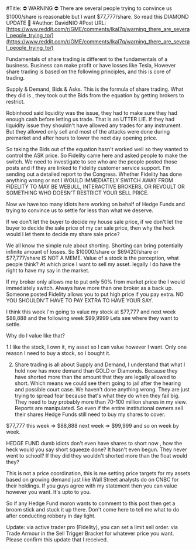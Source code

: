 #Title: ⛔ WARNING ⛔ There are several people trying to convince us $1000/share is reasonable but I want $77,777/share. So read this DIAMOND UPDATE 📣
#Author: DavidNIO
#Post URL: [https://www.reddit.com/r/GME/comments/lkal7q/warning_there_are_several_people_trying_to/](https://www.reddit.com/r/GME/comments/lkal7q/warning_there_are_several_people_trying_to/)


Fundamentals of share trading is different to the fundamentals of a business. Business can make profit or have losses like Tesla,  However share trading is based on the following principles,  and this is core of trading. 

Supply & Demand,  Bids & Asks. This is the formula of share trading.  What they did is , they took out the Bids from the equation by getting brokers to restrict. 

Robinhood said liquidity was the issue,  they had to make sure they had enough cash before letting us trade. That is an UTTER LIE. If they had liquidity issue they shouldn't have allowed any trades for any instrument. But they allowed only sell and most of the attacks were done during premarket and after hours to lower the next day opening price.

So taking the Bids out of the equation hasn't worked well so they wanted  to control  the ASK price. So Fidelity came here and asked people to make the switch.  We need to investigate to see who are the people posted those posts and if they are linked to Fidelity customer service support. I'm sending out a detailed report to the Congress. Whether Fidelity has done anything wrong or not I WOULD IMMEDIATELY SWITCH AWAY FROM FIDELITY TO MAY BE WEBULL,  INTERACTIVE BROKERS, OR REVOULT OR SOMETHING WHO DOESN'T RESTRICT YOUR SELL PRICE.

Now we have too many idiots here working on behalf of Hedge Funds and trying to convince us to settle for less than  what we deserve. 

If we don't let the buyer to decide my house sale price, if we don't let the buyer to decide the sale price of my car sale price, then why the heck would I let them to decide my share sale price?

We all know the simple rule about shorting. Shorting can bring potentially infinite amount of losses. So $10000/share or $69420/share or $77,777/share  IS NOT A MEME. Value of a stock is the perception,  what people think? At which price I want to sell my asset. legally I do have the right to have my say in the market.  

If my broker only allows me to put only 50% from market price the  I would immediately switch. Always have more than one broker as a back up. Someone posted Fidelity allows you to put high price if you pay extra. NO YOU SHOULDN'T HAVE TO PAY EXTRA TO HAVE YOUR SAY. 

I think this week I'm going to value my stock at $77,777 and next week $88,888 and the following week $99,9999 Lets see where they want to settle. 


Why do I value like that? 

1.I like the stock,  I own it, my asset so I can value however I want. Only one reason I need to buy a stock, so I bought it.

2. Share trading is all about Supply and Demand,  I understand that what I hold now has more demand than GOLD or Diamonds.  Because they have shorted more than the amount that they are legally allowed to short. Which means we could see them going to jail after the hearing and possible court case. We haven't done anything wrong. They are just trying to spread fear because that's what they do when they fail big.  They need to buy probably more than 70-100 million shares in my view. Reports are manipulated. So even if the entire institutional owners sell their shares Hedge Funds still need to buy my shares to cover.

$77,777 this week =>  $88,888 next week => $99,999 and so on week by week.

HEDGE FUND dumb idiots don't even have shares to short now , how the heck would you say short squeeze done? It hasn't even begun.  They never went to school? If they  did they  wouldn't shorted more than the float would they?


This is not a price coordination,  this is me setting price targets for my assets based on growing demand just like Wall Street analysts do on CNBC for their holdings.  If you guys agree with my statement then you can value however you want. It's upto to you.  

So if any Hedge Fund moron wants to comment to this post then get a broom stick and stuck it up there.  Don't come here to tell me what to do after conducting robbery in day light.


Update:  via active trader pro (Fidelity), you can set a limit sell order.
via Trade Armour in the Sell Trigger Bracket for whatever price you want.
Please confirm this update that I received.